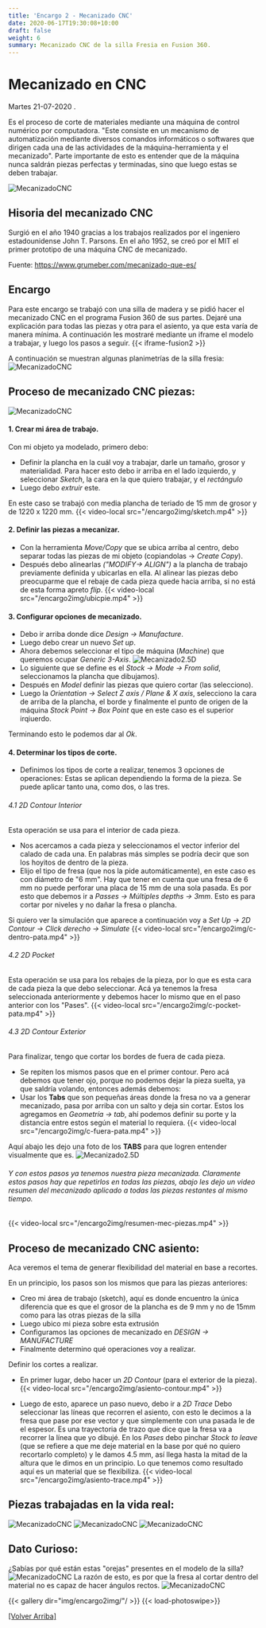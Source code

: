 ```yaml
---
title: 'Encargo 2 - Mecanizado CNC'
date: 2020-06-17T19:30:08+10:00
draft: false
weight: 6
summary: Mecanizado CNC de la silla Fresia en Fusion 360.
---
```


# Mecanizado en CNC

Martes 21-07-2020
.

Es el proceso de corte de materiales mediante una máquina de control numérico por computadora. "Este consiste en un mecanismo de automatización mediante diversos comandos informáticos o softwares que dirigen cada una de las actividades de la máquina-herramienta y el mecanizado".
Parte importante de esto es entender que de la máquina nunca saldrán piezas perfectas y terminadas, sino que luego estas se deben trabajar.

![MecanizadoCNC](/img/encargo2img/32.jpg)

## Hisoria del mecanizado CNC
Surgió en el año 1940 gracias a los trabajos realizados por el ingeniero estadounidense John T. Parsons. 
En el año 1952, se creó por el MIT el primer prototipo de una máquina CNC de mecanizado.

Fuente: https://www.grumeber.com/mecanizado-que-es/ 

## Encargo
Para este encargo se trabajó con una silla de madera y se pidió hacer el mecanizado CNC en el programa Fusion 360 de sus partes. Dejaré una explicación para todas las piezas y otra para el asiento, ya que esta varía de manera mínima. 
A continuación les mostraré mediante un iframe el modelo a trabajar, y luego los pasos a seguir.
{{< iframe-fusion2 >}}

A continuación se muestran algunas planimetrías de la silla fresia:
![MecanizadoCNC](/img/encargo2img/dibsilla1.png)

## Proceso de mecanizado CNC piezas:
![MecanizadoCNC](/img/encargo2img/piezaslistas.jpg)

#### 1. Crear mi área de trabajo.
Con mi objeto ya modelado, primero debo:
- Definir la plancha en la cuál voy a trabajar, darle un tamaño, grosor y materialidad. Para hacer esto debo ir arriba en el lado izquierdo, y seleccionar *Sketch*, la cara en la que quiero trabajar, y el *rectángulo*
- Luego debo *extruir* este.

En este caso se trabajó con media plancha de teriado de 15 mm de grosor y de 1220 x 1220 mm.
{{< video-local src="/encargo2img/sketch.mp4" >}} 

#### 2. Definir las piezas a mecanizar.
- Con la herramienta *Move/Copy* que se ubica arriba al centro, debo separar todas las piezas de mi objeto (copiandolas -> *Create Copy*).
- Después debo alinearlas *("MODIFY-> ALIGN")* a la plancha de trabajo previamente definida y ubicarlas en ella.  Al alinear las piezas debo preocuparme que el rebaje de cada pieza quede hacia arriba, si no está de esta forma apreto *flip*.
{{< video-local src="/encargo2img/ubicpie.mp4" >}} 


#### 3. Configurar opciones de mecanizado.
- Debo ir arriba donde dice *Design -> Manufacture*. 
- Luego debo crear un nuevo *Set up*.
- Ahora debemos seleccionar el tipo de máquina (*Machine*) que queremos ocupar *Generic 3-Axis*.
![Mecanizado2.5D](/img/encargo3img/maq.jpg)
- Lo siguiente que se define es el *Stock -> Mode -> From solid*, seleccionamos la plancha que dibujamos).
- Después en *Model* definir las piezas que quiero cortar (las selecciono).
- Luego la *Orientation -> Select Z axis / Plane & X axis*, selecciono la cara de arriba de la plancha, el borde y finalmente el punto de origen de la máquina *Stock Point -> Box Point* que en este caso es el superior irqiuerdo.

Terminando esto le podemos dar al *Ok*.

#### 4. Determinar los tipos de corte.
- Definimos los tipos de corte a realizar, tenemos 3 opciones de operaciones: Estas se aplican dependiendo la forma de la pieza. Se puede aplicar tanto una, como dos, o las tres.

######   4.1 2D Contour Interior
Esta operación se usa para el interior de cada pieza.
- Nos acercamos a cada pieza y seleccionamos el vector inferior del calado de cada una. En palabras más simples se podría decir que son los hoyitos de dentro de la pieza.
- Elijo el tipo de fresa (que nos la pide automáticamente), en este caso es con diámetro de "6 mm". Hay que tener en cuenta que una fresa de 6 mm no puede perforar una placa de 15 mm de una sola pasada. Es por esto que debemos ir a *Passes -> Múltiples depths -> 3mm*. Esto es para cortar por niveles y no dañar la fresa o plancha.

Si quiero ver la simulación que aparece a continuación voy a *Set Up -> 2D Contour -> Click derecho -> Simulate* 
{{< video-local src="/encargo2img/c-dentro-pata.mp4" >}} 

######   4.2 2D Pocket
Esta operación se usa para los rebajes de la pieza, por lo que es esta cara de cada pieza la que debo seleccionar. Acá ya tenemos la fresa seleccionada anteriormente y debemos hacer lo mismo que en el paso anterior con los "Pases".
{{< video-local src="/encargo2img/c-pocket-pata.mp4" >}} 

######   4.3 2D Contour Exterior 
Para finalizar, tengo que cortar los bordes de fuera de cada pieza. 
- Se repiten los mismos pasos que en el primer contour. Pero acá debemos que tener ojo, porque no podemos dejar la pieza suelta, ya que saldría volando, entonces además debemos:
- Usar los **Tabs** que son pequeñas áreas donde la fresa no va a generar mecanizado, pasa por arriba con un salto y deja sin cortar. Estos los agregamos en *Geometría -> tab*, ahí podemos definir su porte y la distancia entre estos según el material lo requiera.
{{< video-local src="/encargo2img/c-fuera-pata.mp4" >}} 

Aquí abajo les dejo una foto de los **TABS** para que logren entender visualmente que es.
![Mecanizado2.5D](/img/encargo2img/tabs.jpg)

###### Y con estos pasos ya tenemos nuestra pieza mecanizada. Claramente estos pasos hay que repetirlos en todas las piezas, abajo les dejo un video resumen del mecanizado aplicado a todas las piezas restantes al mismo tiempo.
{{< video-local src="/encargo2img/resumen-mec-piezas.mp4" >}} 

## Proceso de mecanizado CNC asiento:

Aca veremos el tema de generar flexibilidad del material en base a recortes.

En un principio, los pasos son los mismos que para las piezas anteriores:
- Creo mi área de trabajo (sketch), aquí es donde encuentro la única diferencia que es que el grosor de la plancha es de 9 mm y no de 15mm como para las otras piezas de la silla
- Luego ubico mi pieza sobre esta extrusión
- Configuramos las opciones de mecanizado en *DESIGN -> MANUFACTURE*
- Finalmente determino qué operaciones voy a realizar.

Definir los cortes a realizar.

- En primer lugar, debo hacer un *2D Contour* (para el exterior de la pieza).
{{< video-local src="/encargo2img/asiento-contour.mp4" >}} 

- Luego de esto, aparece un paso nuevo,  debo ir a *2D Trace*
Debo seleccionar las líneas que recorren el asiento, con esto le decimos a la fresa que pase por ese vector y que simplemente con una pasada le de el espesor. Es una trayectoria de trazo que dice que la fresa va a recorrer la línea que yo dibujé. En los *Pases* debo pinchar *Stock to leave* (que se refiere a que me deje material en la base por qué no quiero recortarlo completo) y le damos 4.5 mm, así llega hasta la mitad de la altura que le dimos en un principio. Lo que tenemos como resultado aquí es un material que se flexibiliza.
{{< video-local src="/encargo2img/asiento-trace.mp4" >}} 

## Piezas trabajadas en la vida real:
![MecanizadoCNC](/img/encargo2img/13.jpg)
![MecanizadoCNC](/img/encargo2img/34.jpg)
![MecanizadoCNC](/img/encargo2img/9.jpg)

## Dato Curioso:
¿Sabías por qué están estas "orejas" presentes en el modelo de la silla?
![MecanizadoCNC](/img/encargo2img/orejasilla.png)
La razón de esto, es por que la fresa al cortar dentro del material no es capaz de hacer ángulos rectos.
![MecanizadoCNC](/img/encargo2img/27.jpg)

{{< gallery dir="img/encargo2img/"/ >}} {{< load-photoswipe>}}

[[Volver Arriba]](#top)





